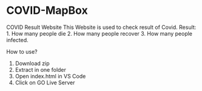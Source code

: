 # COVID-MapBox
COVID Result Website
This Website is used to check result of Covid.
Result: 1. How many people die 2. How many people recover 3. How many people infected.

How to use?
1. Download zip
2. Extract in one folder
3. Open index.html in VS Code
4. Click on GO Live Server
